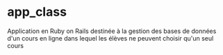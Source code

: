 # app_class
Application en Ruby on Rails destinée à la gestion des bases de données d'un cours en ligne dans lequel les élèves ne peuvent choisir qu'un seul cours
